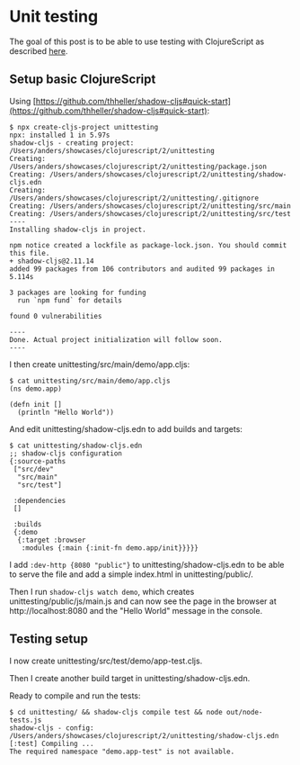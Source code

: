 # Unit testing

The goal of this post is to be able to use testing with ClojureScript as described [here](https://shadow-cljs.github.io/docs/UsersGuide.html#_testing).

## Setup basic ClojureScript

Using [https://github.com/thheller/shadow-cljs#quick-start](https://github.com/thheller/shadow-cljs#quick-start):
```console
$ npx create-cljs-project unittesting
npx: installed 1 in 5.97s
shadow-cljs - creating project: /Users/anders/showcases/clojurescript/2/unittesting
Creating: /Users/anders/showcases/clojurescript/2/unittesting/package.json
Creating: /Users/anders/showcases/clojurescript/2/unittesting/shadow-cljs.edn
Creating: /Users/anders/showcases/clojurescript/2/unittesting/.gitignore
Creating: /Users/anders/showcases/clojurescript/2/unittesting/src/main
Creating: /Users/anders/showcases/clojurescript/2/unittesting/src/test
----
Installing shadow-cljs in project.

npm notice created a lockfile as package-lock.json. You should commit this file.
+ shadow-cljs@2.11.14
added 99 packages from 106 contributors and audited 99 packages in 5.114s

3 packages are looking for funding
  run `npm fund` for details

found 0 vulnerabilities

----
Done. Actual project initialization will follow soon.
----
```

I then create unittesting/src/main/demo/app.cljs:
```console
$ cat unittesting/src/main/demo/app.cljs
(ns demo.app)

(defn init []
  (println "Hello World"))
```

And edit unittesting/shadow-cljs.edn to add builds and targets:
```console
$ cat unittesting/shadow-cljs.edn
;; shadow-cljs configuration
{:source-paths
 ["src/dev"
  "src/main"
  "src/test"]

 :dependencies
 []

 :builds
 {:demo
  {:target :browser
   :modules {:main {:init-fn demo.app/init}}}}}
```

I add `:dev-http {8080 "public"}` to unittesting/shadow-cljs.edn to be able to serve the file and add a simple index.html in unittesting/public/.

Then I run `shadow-cljs watch demo`, which creates unittesting/public/js/main.js and can now see the page in the browser at http://localhost:8080 and the "Hello World" message in the console.

## Testing setup

I now create unittesting/src/test/demo/app-test.cljs.

Then I create another build target in unittesting/shadow-cljs.edn.

Ready to compile and run the tests:
```console
$ cd unittesting/ && shadow-cljs compile test && node out/node-tests.js
shadow-cljs - config: /Users/anders/showcases/clojurescript/2/unittesting/shadow-cljs.edn
[:test] Compiling ...
The required namespace "demo.app-test" is not available.

```



